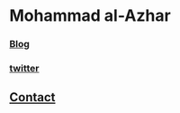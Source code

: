 
# Mohammad al-Azhar


### [Blog](/blog/index.md)


### [twitter](https://twitter.com/4xrhd)


## [Contact][contact]
  [contact]: contact.md
